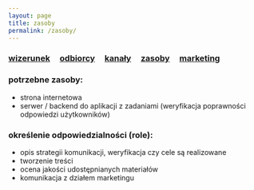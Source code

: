 ```yaml
---
layout: page
title: zasoby
permalink: /zasoby/
---
```



<h3>
    <a href="{{ site.baseurl }}/wizerunek">wizerunek</a> &nbsp; &nbsp;
    <a href="{{ site.baseurl }}/odbiorcy">odbiorcy</a> &nbsp; &nbsp;
    <a href="{{ site.baseurl }}/kanaly">kanały</a> &nbsp; &nbsp;
    <a href="{{ site.baseurl }}/zasoby">zasoby</a> &nbsp; &nbsp;
    <a href="{{ site.baseurl }}/pop">marketing</a> &nbsp; &nbsp;
</h3>

### potrzebne zasoby:

<ul>
    <li> strona internetowa </li>
    <li> serwer / backend  do aplikacji z zadaniami (weryfikacja poprawności odpowiedzi użytkowników) </li>
</ul>

### określenie odpowiedzialności (role):

<ul>
    <li> opis strategii komunikacji, weryfikacja czy cele są realizowane </li>
    <li> tworzenie treści </li>
    <li> ocena jakości udostępnianych materiałów </li>
    <li> komunikacja z działem marketingu </li>
</ul>
